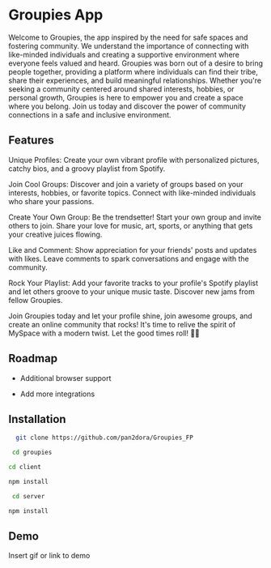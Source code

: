 



# Groupies App

Welcome to Groupies, the app inspired by the need for safe spaces and fostering community. We understand the importance of connecting with like-minded individuals and creating a supportive environment where everyone feels valued and heard. Groupies was born out of a desire to bring people together, providing a platform where individuals can find their tribe, share their experiences, and build meaningful relationships. Whether you're seeking a community centered around shared interests, hobbies, or personal growth, Groupies is here to empower you and create a space where you belong. Join us today and discover the power of community connections in a safe and inclusive environment.

## Features

Unique Profiles: Create your own vibrant profile with personalized pictures, catchy bios, and a groovy playlist from Spotify.

Join Cool Groups: Discover and join a variety of groups based on your interests, hobbies, or favorite topics. Connect with like-minded individuals who share your passions.

Create Your Own Group: Be the trendsetter! Start your own group and invite others to join. Share your love for music, art, sports, or anything that gets your creative juices flowing.

Like and Comment: Show appreciation for your friends' posts and updates with likes. Leave comments to spark conversations and engage with the community.

Rock Your Playlist: Add your favorite tracks to your profile's Spotify playlist and let others groove to your unique music taste. Discover new jams from fellow Groupies.

Join Groupies today and let your profile shine, join awesome groups, and create an online community that rocks! It's time to relive the spirit of MySpace with a modern twist. Let the good times roll! 🎵🎉

## Roadmap

- Additional browser support

- Add more integrations


## Installation



```bash
  git clone https://github.com/pan2dora/Groupies_FP
```
```bash
 cd groupies
```
```bash
cd client
```
```bash
npm install 
```
```bash
 cd server
```
```bash
npm install
```



    
## Demo

Insert gif or link to demo

